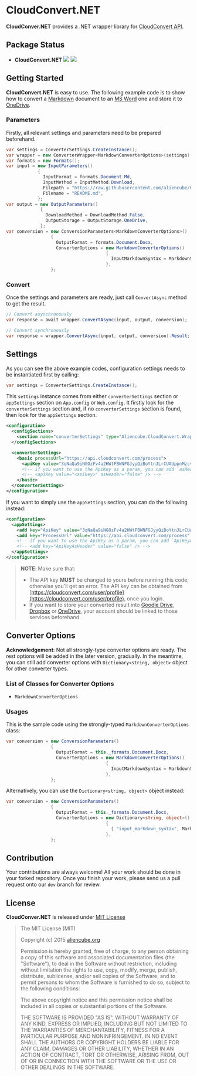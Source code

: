 # CloudConvert.NET #

**CloudConver.NET** provides a .NET wrapper library for [CloudConvert API](http://cloudconvert.com).


## Package Status ##

* **CloudConvert.NET** [![](https://img.shields.io/nuget/v/Aliencube.CloudConvert.NET.svg)](https://www.nuget.org/packages/Aliencube.CloudConvert.NET/) [![](https://img.shields.io/nuget/dt/Aliencube.CloudConvert.NET.svg)](https://www.nuget.org/packages/Aliencube.CloudConvert.NET/)


## Getting Started ##

**CloudConvert.NET** is easy to use. The following example code is to show how to convert a [Markdown](http://daringfireball.net/projects/markdown/) document to an [MS Word](https://products.office.com/en-us/word) one and store it to [OneDrive](https://onedrive.live.com).


### Parameters ###

Firstly, all relevant settings and parameters need to be prepared beforehand.

```csharp
var settings = ConverterSettings.CreateInstance();
var wrapper = new ConverterWrapper<MarkdownConverterOptions>(settings);
var formats = new Formats();
var input = new InputParameters()
            {
              InputFormat = formats.Document.Md,
              InputMethod = InputMethod.Download,
              Filepath = "https://raw.githubusercontent.com/aliencube/CloudConvert.NET/dev/README.md",
              Filename = "README.md",
            };
var output = new OutputParameters()
             {
               DownloadMethod = DownloadMethod.False,
               OutputStorage = OutputStorage.OneDrive,
             };
var conversion = new ConversionParameters<MarkdownConverterOptions>()
                 {
                   OutputFormat = formats.Document.Docx,
                   ConverterOptions = new MarkdownConverterOptions()
                                      {
                                        InputMarkdownSyntax = MarkdownSyntaxType.Auto
                                      },
                 };
```


### Convert ###

Once the settings and parameters are ready, just call `ConvertAsync` method to get the result.

```csharp
// Convert asynchronously
var response = await wrapper.ConvertAsync(input, output, conversion);

// Convert synchronously
var response = wrapper.ConvertAsync(input, output, conversion).Result;
```


## Settings ##

As you can see the above example codes, configuration settings needs to be instantiated first by calling:

```csharp
var settings = ConverterSettings.CreateInstance();
```

This `settings` instance comes from either `converterSettings` section or `appSettings` section on `App.config` or `Web.config`. It firstly look for the `converterSettings` section and, if no `converterSettings` section is found, then look for the `appSettings` section.

```xml
<configuration>
  <configSections>
    <section name="converterSettings" type="Aliencube.CloudConvert.Wrapper.ConverterSettings, Aliencube.CloudConvert.Wrapper" requirePermission="false" />
  </configSections>

  <converterSettings>
    <basic processUrl="https://api.cloudconvert.com/process">
      <apiKey value="3qNaQa9iNGOzFv4a2HWtFBWNFGJyyQiBoYtnJLrCUAUppnMzcvZrV7SYKF1_Q4P55zcnFbZni14poKBmCT-BaQ" />
      <!-- if you want to use the ApiKey as a param, you can add `asHeader` attribute in apiKey element. Default value is `true`. -->
      <!-- <apiKey value="<apikey>" asHeader="false" /> -->
    </basic>
  </converterSettings>
</configuration>
```

If you want to simply use the `appSettings` section, you can do the following instead:

```xml
<configuration>
  <appSettings>
    <add key="ApiKey" value="3qNaQa9iNGOzFv4a2HWtFBWNFGJyyQiBoYtnJLrCUAUppnMzcvZrV7SYKF1_Q4P55zcnFbZni14poKBmCT-BaQ" />
    <add key="ProcessUrl" value="https://api.cloudconvert.com/process" />
    <!-- if you want to use the ApiKey as a param, you can add `ApiKeyAsHeader`. Default value is `true`. -->
    <!-- <add key="ApiKeyAsHeader" value="false" /> -->
  </appSettings>
</configuration>
```

> **NOTE**: Make sure that:
> 
> * The API key **MUST** be changed to yours before running this code; otherwise you'll get an error. The API key can be obtained from [https://cloudconvert.com/user/profile](https://cloudconvert.com/user/profile), once you login.
> * If you want to store your converted result into [Goodle Drive](https://drive.google.com), [Dropbox](https://dropbox.com) or [OneDrive](https://onedrive.live.com), your account should be linked to those services beforehand.


## Converter Options ##

**Acknowledgement**: Not all strongly-type converter options are ready. The rest options will be added in the later version, gradually. In the meantime, you can still add converter options with `Dictionary<string, object>` object for other converter types.


### List of Classes for Converter Options ###

* `MarkdownConverterOptions`


### Usages ###

This is the sample code using the strongly-typed `MarkdownConverterOptions` class:

```csharp
var conversion = new ConversionParameters()
                 {
                   OutputFormat = this._formats.Document.Docx,
                   ConverterOptions = new MarkdownConverterOptions()
                                      {
                                        InputMarkdownSyntax = MarkdownSyntaxType.Auto
                                      },
                 };

```

Alternatively, you can use the `Dictionary<string, object>` object instead:

```csharp
var conversion = new ConversionParameters()
                 {
                   OutputFormat = this._formats.Document.Docx,
                   ConverterOptions = new Dictionary<string, object>()
                                      {
                                        { "input_markdown_syntax", MarkdownSyntaxType.Auto },
                                      },
                 };
```

## Contribution ##

Your contributions are always welcome! All your work should be done in your forked repository. Once you finish your work, please send us a pull request onto our `dev` branch for review.


## License ##

**CloudConver.NET** is released under [MIT License](http://opensource.org/licenses/MIT)

> The MIT License (MIT)
>
> Copyright (c) 2015 [aliencube.org](http://aliencube.org)
> 
> Permission is hereby granted, free of charge, to any person obtaining a copy of this software and associated documentation files (the "Software"), to deal in the Software without restriction, including without limitation the rights to use, copy, modify, merge, publish, distribute, sublicense, and/or sell copies of the Software, and to permit persons to whom the Software is furnished to do so, subject to the following conditions:
> 
> The above copyright notice and this permission notice shall be included in all copies or substantial portions of the Software.
> 
> THE SOFTWARE IS PROVIDED "AS IS", WITHOUT WARRANTY OF ANY KIND, EXPRESS OR IMPLIED, INCLUDING BUT NOT LIMITED TO THE WARRANTIES OF MERCHANTABILITY, FITNESS FOR A PARTICULAR PURPOSE AND NONINFRINGEMENT. IN NO EVENT SHALL THE AUTHORS OR COPYRIGHT HOLDERS BE LIABLE FOR ANY CLAIM, DAMAGES OR OTHER LIABILITY, WHETHER IN AN ACTION OF CONTRACT, TORT OR OTHERWISE, ARISING FROM, OUT OF OR IN CONNECTION WITH THE SOFTWARE OR THE USE OR OTHER DEALINGS IN THE SOFTWARE.
